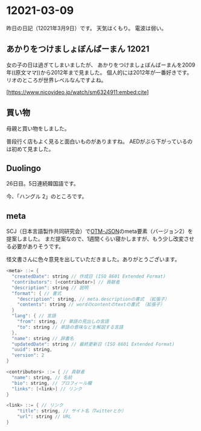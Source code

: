 # 12021-03-09

昨日の日記（12021年3月9日）です。
天気はくもり。
電波は弱い。

## あかりをつけましょぼんばーまん 12021

女の子の日は過ぎてしまいましたが、
あかりをつけましょぼんばーまんを2009年((原文ママ))から2012年まで見ました。
個人的には2012年が一番好きです。
リオのところが世界レベルなんですよね。

[https://www.nicovideo.jp/watch/sm6324911:embed:cite]

## 買い物

母親と買い物をしました。

普段行く店もよく見ると面白いものがありますね。
AEDがぶら下がっているのは初めて見ました。

## Duolingo

26日目。5日連続韓国語です。

今、「ハングル 2」のところです。

## meta

SCJ（日本言語製作共同研究会）で[OTM-JSON](https://conlinguistics.wikia.org/ja/wiki/OTM-JSON)のmeta要素（バージョン2）を提案しました。
まだ提案なので、1週間くらい寝かしますが、もう少し改変させる必要がありそうです。

怪文書さんに色々意見を出していただきました。ありがとうございます。

```c
<meta> ::= {
  "createdDate": string // 作成日 (ISO 8601 Extended Format)
  "contributors": [<contributor>] // 貢献者
  "description": string // 説明
  "format": { // 書式
    "description": string, // meta.descriptionの書式 （拡張子）
    "contents": string // wordのcontentのtextの書式 （拡張子）
  }
  "lang": { // 言語
    "from": string, // 単語の見出しの言語
    "to": string // 単語の意味などを解説する言語
  },
  "name": string // 辞書名
  "updatedDate": string // 最終更新日 (ISO 8601 Extended Format)
  "uuid": string,
  "version": 2
}

<contributors> ::= { // 貢献者
  "name": string, // 名前
  "bio": string, // プロフィール欄
  "links": [<link>] // リンク
}

<link> ::= { // リンク
    "title": string, // サイト名（Twitterとか）
    "url": string // URL
}
```

